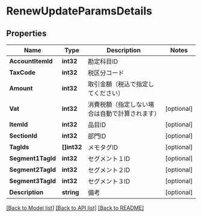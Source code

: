 # RenewUpdateParamsDetails

## Properties

Name | Type | Description | Notes
------------ | ------------- | ------------- | -------------
**AccountItemId** | **int32** | 勘定科目ID | 
**TaxCode** | **int32** | 税区分コード | 
**Amount** | **int32** | 取引金額（税込で指定してください） | 
**Vat** | **int32** | 消費税額（指定しない場合は自動で計算されます） | [optional] 
**ItemId** | **int32** | 品目ID | [optional] 
**SectionId** | **int32** | 部門ID | [optional] 
**TagIds** | **[]int32** | メモタグID | [optional] 
**Segment1TagId** | **int32** | セグメント１ID | [optional] 
**Segment2TagId** | **int32** | セグメント２ID | [optional] 
**Segment3TagId** | **int32** | セグメント３ID | [optional] 
**Description** | **string** | 備考 | [optional] 

[[Back to Model list]](../README.md#documentation-for-models) [[Back to API list]](../README.md#documentation-for-api-endpoints) [[Back to README]](../README.md)


